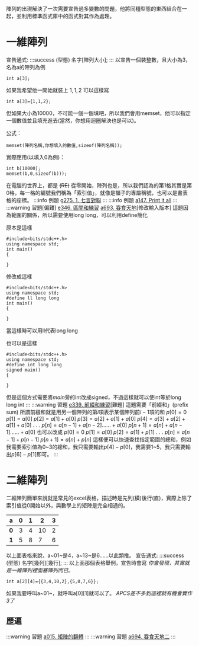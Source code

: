 陣列的出現解決了一次需要宣告過多變數的問題，他將同種型態的東西組合在一起，並利用標準函式庫中的函式對其作為處理。
# 一維陣列
宣告通式:
:::success
(型態) 名字[陣列大小];
:::
以宣告一個裝整數，且大小為3，名為a的陣列為例
```cpp=
int a[3];
```
如果我希望他一開始就裝上 $1,1,2$ 可以這樣寫
```cpp=
int a[3]={1,1,2};
```
但如果大小為10000，不可能一個一個填吧，所以我們會用memset，他可以指定一個數值並且填充進去(當然，你想用迴圈解決也是可以)。

公式：
```cpp=
memset(陣列名稱,你想填入的數值,sizeof(陣列名稱));
```
實際應用(以填入0為例)：
```cpp=
int b[10000];
memset(b,0,sizeof(b)));
```
在電腦的世界上，都是 ~~(RE)~~ 從零開始，陣列也是，所以我們認為的第1格其實是第0格，每一格的編號我們稱為「索引值」，就像是櫃子的專屬稱號，也可以是畫表格的座標。
:::info
例題
[g275. 1. 七言對聯](https://zerojudge.tw/ShowProblem?problemid=g275)
:::
:::info
例題
[a147. Print it all](https://zerojudge.tw/ShowProblem?problemid=a147)
:::
:::warning
習題[偏難]
[e346. 區間和練習](https://zerojudge.tw/ShowProblem?problemid=e346)
[a693. 吞食天地](https://zerojudge.tw/ShowProblem?problemid=a693)[修改輸入版本]
這題因為範圍的關係，所以需要使用long long，可以利用define簡化

原本是這樣
```cpp=
#include<bits/stdc++.h>
using namespace std;
int main()
{

}
```
修改成這樣
```cpp=
#include<bits/stdc++.h>
using namespace std;
#define ll long long
int main()
{

}
```
當這樣時可以用ll代表long long

也可以是這樣
```cpp=
#include<bits/stdc++.h>
using namespace std;
#define int long long
signed main()
{

}
```
但是這個方式需要將$main$旁的int改成signed，不過這樣就可以使int等於long long int 
:::
:::warning
習題
[e339. 前綴和練習](https://zerojudge.tw/ShowProblem?problemid=e339)[難題]
這題需要「前綴和」(prefix sum)
所謂前綴和就是用另一個陣列的第$i$項表示某個陣列前$i-1$項的和
$p[0]=0$
$p[1]=a[0]$
$p[2]=a[1]+a[0]$
$p[3]=a[2]+a[1]+a[0]$
$p[4]=a[3]+a[2]+a[1]+a[0]$
$.$
$.$
$.$
$p[n]=a[n-1]+a[n-2]......+a[0]$
$p[n+1]=a[n]+a[n-1]......+a[0]$
也可以改成
$p[0]=0$
$p[1]=a[0]$
$p[2]=a[1]+p[1]$
$.$
$.$
$.$
$p[n]=a[n-1]+p[n-1]$
$p[n+1]=a[n]+p[n]$
這樣便可以快速查找指定範圍的總和，例如我需要索引值為0\~3的總和，我只需要輸出$p[4]-p[0]$，我需要1~5，我只需要輸出$p[6]-p[1]$即可。
:::
# 二維陣列
二維陣列簡單來說就是常見的excel表格，描述時是先列(橫)後行(直)，實際上除了索引值從0開始以外，與數學上的矩陣是完全相通的。

|  a   | 0    | 1    | 2   | 3   |
| ---- | ---- | ---- | --- | --- |
| **0**     |  3    |   4   | 10    |  2   |
| **1**    |   5   |    8  |   7 |    6 |

以上面表格來說，a~01~是4，a~13~是6……以此類推。
宣告通式:
:::success
(型態) 名字[幾列][幾行];
:::
以上面那個表格舉例，宣告時會寫
*你會發現，其實就是一維陣列裡面塞陣列而已。*
```cpp=
int a[2][4]={{3,4,10,2},{5,8,7,6}};
```
如果我要呼叫a~01~，就呼叫a[0][1]就可以了。
*APCS差不多到這裡就有機會實作3了*
## 歷遍












:::warning
習題
[a015. 矩陣的翻轉](https://zerojudge.tw/ShowProblem?problemid=a015)
:::
:::warning
習題
[a694. 吞食天地二](https://zerojudge.tw/ShowProblem?problemid=a694)
:::








